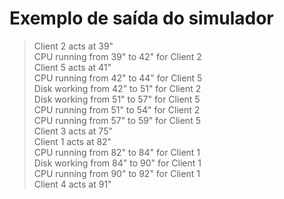 # Exemplo de saída do simulador

> Client 2 acts at 39"<br/>
> CPU running from 39" to 42" for Client 2<br/>
> Client 5 acts at 41"<br/>
> CPU running from 42" to 44" for Client 5<br/>
> Disk working from 42" to 51" for Client 2<br/>
> Disk working from 51" to 57" for Client 5<br/>
> CPU running from 51" to 54" for Client 2<br/>
> CPU running from 57" to 59" for Client 5<br/>
> Client 3 acts at 75"<br/>
> Client 1 acts at 82"<br/>
> CPU running from 82" to 84" for Client 1<br/>
> Disk working from 84" to 90" for Client 1<br/>
> CPU running from 90" to 92" for Client 1<br/>
> Client 4 acts at 91"<br/>

